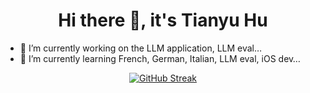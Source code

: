 <div align="center">
  
# Hi there 👋, it's Tianyu Hu

</div>

- 🔭 I’m currently working on the LLM application, LLM eval… 
- 🌱 I’m currently learning French, German, Italian, LLM eval, iOS dev…

<div align="center">
  <a href="https://git.io/streak-stats">
    <img src="https://github-readme-streak-stats-two-gules.vercel.app/?user=tyrionhuu" alt="GitHub Streak"/>
  </a>
</div>
